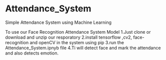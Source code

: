 # Attendance_System



Simple Attendance System using Machine Learning

To use our Face Recognition Attendance System Model
1.Just clone or download and unzip our resporatory
2.install tensorflow ,cv2, face-recognition and openCV in the system using pip
3.run the Attendance_System.ipnyb file
4.Ti will detect face and mark the attendance and also detects emotion.
